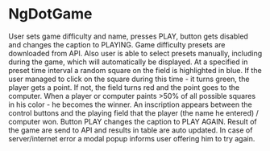 # NgDotGame

User sets game difficulty and name,
presses PLAY, button gets disabled and changes the caption to PLAYING.
Game difficulty presets are downloaded from API.
Also user is able to select presets manually, including during the game, which will automatically be displayed.
At a specified in preset time interval a random square on the field is highlighted in blue.
If the user managed to click on the square during this time - it turns green, the player gets a point.
If not, the field turns red and the point goes to the computer.
When a player or computer paints >50% of all possible squares in his color - he becomes the winner.
An inscription appears between the control buttons and the playing field that the player (the name he entered) / computer won.
Button PLAY changes the caption to PLAY AGAIN.
Result of the game are send to API and results in table are auto updated. In case of server/internet error a modal popup informs user offering him to try again.
